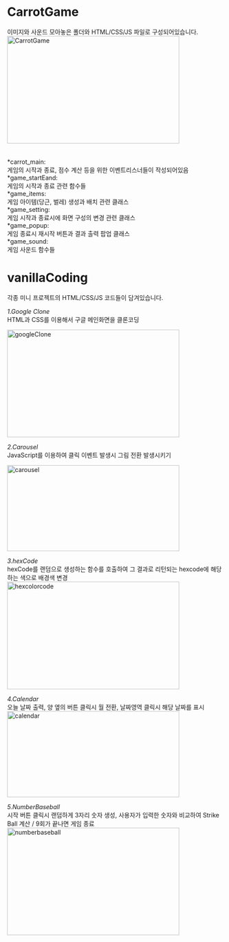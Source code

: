 # CarrotGame
이미지와 사운드 모아놓은 폴더와 HTML/CSS/JS 파일로 구성되어있습니다.
</br>
<img src="https://img1.daumcdn.net/thumb/R1280x0/?scode=mtistory2&fname=https%3A%2F%2Fblog.kakaocdn.net%2Fdn%2FuMdA4%2Fbtq7DtvHqHI%2FLFCykh7EQgnEEN7nfOR5n0%2Fimg.png" width="400px" height="250px" alt="CarrotGame"></img><br/>
</br>
</br>*carrot_main:
</br>게임의 시작과 종료, 점수 계산 등을 위한 이벤트리스너들이 작성되어있음
</br>*game_startEand:
</br>게임의 시작과 종료 관련 함수들
</br>*game_items:
</br>게임 아이템(당근, 벌레) 생성과 배치 관련 클래스
</br>*game_setting:
</br>게임 시작과 종료시에 화면 구성의 변경 관련 클래스
 </br>*game_popup:
</br> 게임 종료시 재시작 버튼과 결과 출력 팝업 클래스
 </br>*game_sound:
</br> 게임 사운드 함수들


# vanillaCoding
각종 미니 프로젝트의 HTML/CSS/JS 코드들이 담겨있습니다.

_1.Google Clone_
</br> HTML과 CSS를 이용해서 구글 메인화면을 클론코딩

<img src="https://blog.kakaocdn.net/dn/diCQP2/btq7jDdviSO/1CM8eVaJzlIYYuBu0fAdkK/img.png" width="400px" height="250px" alt="googleClone"></img><br/>

_2.Carousel_
</br> JavaScript를 이용하여 클릭 이벤트 발생시 그림 전환 발생시키기

<img src="https://img1.daumcdn.net/thumb/R1280x0/?scode=mtistory2&fname=https%3A%2F%2Fblog.kakaocdn.net%2Fdn%2FbB3ax4%2Fbtq5uvn3PqA%2FaiAl7gbnpPSEXKpae5veqk%2Fimg.png" width="400px" height="200px" alt="carousel"></img><br/>

_3.hexCode_
</br> hexCode를 랜덤으로 생성하는 함수를 호출하여 그 결과로 리턴되는 hexcode에 해당하는 색으로 배경색 변경
<img src="https://img1.daumcdn.net/thumb/R1280x0/?scode=mtistory2&fname=https%3A%2F%2Fblog.kakaocdn.net%2Fdn%2FoIXY6%2Fbtq7klRpyM6%2FuN7JdKKYkM9cBUetAjCNyk%2Fimg.png" width="400px" height="250px" alt="hexcolorcode"></img><br/>

_4.Calendar_
</br> 오늘 날짜 출력, 양 옆의 버튼 클릭시 월 전환, 날짜영역 클릭시 해당 날짜를 표시</br>
<img src="https://img1.daumcdn.net/thumb/R1280x0/?scode=mtistory2&fname=https%3A%2F%2Fblog.kakaocdn.net%2Fdn%2FRkxqX%2Fbtq7trXHCs8%2Fc20l9u5OMFefqeAkXVUrk1%2Fimg.png" width="400px" height="200px" alt="calendar"></img><br/>

_5.NumberBaseball_
</br> 시작 버튼 클릭시 랜덤하게 3자리 숫자 생성, 사용자가 입력한 숫자와 비교하여 Strike Ball 계산 / 9회가 끝나면 게임 종료</br>
<img src="https://img1.daumcdn.net/thumb/R1280x0/?scode=mtistory2&fname=https%3A%2F%2Fblog.kakaocdn.net%2Fdn%2FmemUC%2Fbtq7nHnmESE%2Fjbsn3sKfbUlM4G2EQj6Bkk%2Fimg.png" width="400px" height="250px" alt="numberbaseball"></img><br/>
